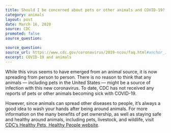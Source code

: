 ```yaml
---
title: Should I be concerned about pets or other animals and COVID-19?
category: animals
layout: post
date: March 16, 2020
source: CDC
promoted: false
source_question: 

source_question: 
source_url: https://www.cdc.gov/coronavirus/2019-ncov/faq.html#anchor_1584390773118
excerpt: COVID-19 and animals
---
```


While this virus seems to have emerged from an animal source, it is now spreading from person to person. There is no reason to think that any animals &mdash; including pets in the United States &mdash; might be a source of infection with this new coronavirus. To date, CDC has not received any reports of pets or other animals becoming sick with COVID-19.

However, since animals can spread other diseases to people, it’s always a good idea to wash your hands after being around animals. For more information on the many benefits of pet ownership, as well as staying safe and healthy around animals, including pets, livestock, and wildlife, visit <a href="https://www.cdc.gov/healthypets/index.html" target="_blank" rel="noopener">CDC’s Healthy Pets, Healthy People website</a>.
